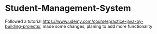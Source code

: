 # Student-Management-System
Followed a tutorial https://www.udemy.com/course/practice-java-by-building-projects/, 
made some changes, planing to add more functionality
